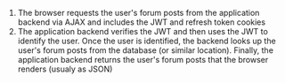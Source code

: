 1. The browser requests the user's forum posts from the application backend via AJAX and includes the JWT and refresh token cookies
1. The application backend verifies the JWT and then uses the JWT to identify the user. Once the user is identified, the backend looks up the user's forum posts from the database (or similar location). Finally, the application backend returns the user's forum posts that the browser renders (usualy as JSON)